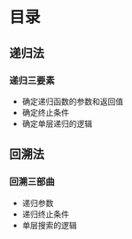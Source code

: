 # 目录

## 递归法

### 递归三要素
- 确定递归函数的参数和返回值
- 确定终止条件
- 确定单层递归的逻辑

## 回溯法

### 回溯三部曲
- 递归参数
- 递归终止条件
- 单层搜索的逻辑
